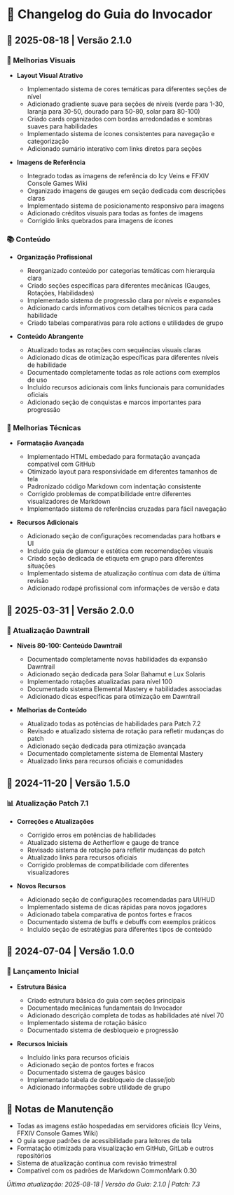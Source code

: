 # 📝 Changelog do Guia do Invocador

## 📅 2025-08-18 | Versão 2.1.0

### 🎨 Melhorias Visuais

- **Layout Visual Atrativo**
  - Implementado sistema de cores temáticas para diferentes seções de nível
  - Adicionado gradiente suave para seções de níveis (verde para 1-30, laranja para 30-50, dourado para 50-80, solar para 80-100)
  - Criado cards organizados com bordas arredondadas e sombras suaves para habilidades
  - Implementado sistema de ícones consistentes para navegação e categorização
  - Adicionado sumário interativo com links diretos para seções

- **Imagens de Referência**
  - Integrado todas as imagens de referência do Icy Veins e FFXIV Console Games Wiki
  - Organizado imagens de gauges em seção dedicada com descrições claras
  - Implementado sistema de posicionamento responsivo para imagens
  - Adicionado créditos visuais para todas as fontes de imagens
  - Corrigido links quebrados para imagens de ícones

### 📚 Conteúdo

- **Organização Profissional**
  - Reorganizado conteúdo por categorias temáticas com hierarquia clara
  - Criado seções específicas para diferentes mecânicas (Gauges, Rotações, Habilidades)
  - Implementado sistema de progressão clara por níveis e expansões
  - Adicionado cards informativos com detalhes técnicos para cada habilidade
  - Criado tabelas comparativas para role actions e utilidades de grupo

- **Conteúdo Abrangente**
  - Atualizado todas as rotações com sequências visuais claras
  - Adicionado dicas de otimização específicas para diferentes níveis de habilidade
  - Documentado completamente todas as role actions com exemplos de uso
  - Incluído recursos adicionais com links funcionais para comunidades oficiais
  - Adicionado seção de conquistas e marcos importantes para progressão

### 🔧 Melhorias Técnicas

- **Formatação Avançada**
  - Implementado HTML embedado para formatação avançada compatível com GitHub
  - Otimizado layout para responsividade em diferentes tamanhos de tela
  - Padronizado código Markdown com indentação consistente
  - Corrigido problemas de compatibilidade entre diferentes visualizadores de Markdown
  - Implementado sistema de referências cruzadas para fácil navegação

- **Recursos Adicionais**
  - Adicionado seção de configurações recomendadas para hotbars e UI
  - Incluído guia de glamour e estética com recomendações visuais
  - Criado seção dedicada de etiqueta em grupo para diferentes situações
  - Implementado sistema de atualização contínua com data de última revisão
  - Adicionado rodapé profissional com informações de versão e data

## 📅 2025-03-31 | Versão 2.0.0

### 🌅 Atualização Dawntrail

- **Níveis 80-100: Conteúdo Dawntrail**
  - Documentado completamente novas habilidades da expansão Dawntrail
  - Adicionado seção dedicada para Solar Bahamut e Lux Solaris
  - Implementado rotações atualizadas para nível 100
  - Documentado sistema Elemental Mastery e habilidades associadas
  - Adicionado dicas específicas para otimização em Dawntrail

- **Melhorias de Conteúdo**
  - Atualizado todas as potências de habilidades para Patch 7.2
  - Revisado e atualizado sistema de rotação para refletir mudanças do patch
  - Adicionado seção dedicada para otimização avançada
  - Documentado completamente sistema de Elemental Mastery
  - Atualizado links para recursos oficiais e comunidades

## 📅 2024-11-20 | Versão 1.5.0

### 📊 Atualização Patch 7.1

- **Correções e Atualizações**
  - Corrigido erros em potências de habilidades
  - Atualizado sistema de Aetherflow e gauge de trance
  - Revisado sistema de rotação para refletir mudanças do patch
  - Atualizado links para recursos oficiais
  - Corrigido problemas de compatibilidade com diferentes visualizadores

- **Novos Recursos**
  - Adicionado seção de configurações recomendadas para UI/HUD
  - Implementado sistema de dicas rápidas para novos jogadores
  - Adicionado tabela comparativa de pontos fortes e fracos
  - Documentado sistema de buffs e debuffs com exemplos práticos
  - Incluído seção de estratégias para diferentes tipos de conteúdo

## 📅 2024-07-04 | Versão 1.0.0

### 🚀 Lançamento Inicial

- **Estrutura Básica**
  - Criado estrutura básica do guia com seções principais
  - Documentado mecânicas fundamentais do Invocador
  - Adicionado descrição completa de todas as habilidades até nível 70
  - Implementado sistema de rotação básico
  - Documentado sistema de desbloqueio e progressão

- **Recursos Iniciais**
  - Incluído links para recursos oficiais
  - Adicionado seção de pontos fortes e fracos
  - Documentado sistema de gauges básico
  - Implementado tabela de desbloqueio de classe/job
  - Adicionado informações sobre utilidade de grupo

## 📝 Notas de Manutenção

- Todas as imagens estão hospedadas em servidores oficiais (Icy Veins, FFXIV Console Games Wiki)
- O guia segue padrões de acessibilidade para leitores de tela
- Formatação otimizada para visualização em GitHub, GitLab e outros repositórios
- Sistema de atualização contínua com revisão trimestral
- Compatível com os padrões de Markdown CommonMark 0.30

*Última atualização: 2025-08-18 | Versão do Guia: 2.1.0 | Patch: 7.3*
